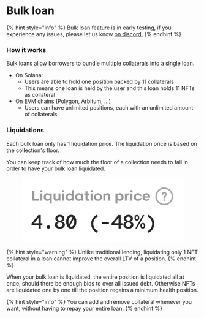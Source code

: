 # Bulk loan

{% hint style="info" %}
Bulk loan feature is in early testing, if you experience any issues, please let us know [on discord.](https://discord.com/honeydefi)
{% endhint %}

### How it works

Bulk loans allow borrowers to bundle multiple collaterals into a single loan.

* On Solana:
  * Users are able to hold one position backed by 11 collaterals
  * This means one loan is held by the user and this loan holds 11 NFTs as collateral
* On EVM chains (Polygon, Arbitum, ...)
  * Users can have unlimited positions, each with an unlimited amount of collaterals

### **Liquidations**

Each bulk loan only has 1 liquidation price. The liquidation price is based on the collection's floor.

You can keep track of how much the floor of a collection needs to fall in order to have your bulk loan liquidated.

<figure><img src="../../.gitbook/assets/image.png" alt=""><figcaption></figcaption></figure>

{% hint style="warning" %}
Unlike traditional lending, liquidating only 1 NFT collateral in a loan cannot improve the overall LTV of a position.
{% endhint %}

When your bulk loan is liquidated, the entire position is liquidated all at once, should there be enough bids to over all issued debt. Otherwise NFTs are liquidated one by one till the position regains a minimum health position.&#x20;

{% hint style="info" %}
You can add and remove collateral whenever you want, without having to repay your entire loan.
{% endhint %}



